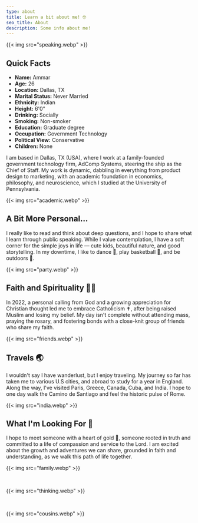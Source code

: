 ```yaml
---
type: about
title: Learn a bit about me! 🤓
seo_title: About
description: Some info about me!
---
```


{{< img src="speaking.webp" >}}

## Quick Facts
- **Name:** Ammar
- **Age:** 26
- **Location:** Dallas, TX
- **Marital Status:** Never Married
- **Ethnicity:** Indian
- **Height:** 6'0"
- **Drinking:** Socially
- **Smoking:** Non-smoker
- **Education:** Graduate degree
- **Occupation:** Government Technology
- **Political View:** Conservative
- **Children:** None

I am based in Dallas, TX (USA), where I work at a family-founded government technology firm, AdComp Systems, steering the ship as the Chief of Staff. My work is dynamic, dabbling in everything from product design to marketing, with an academic foundation in economics, philosophy, and neuroscience, which I studied at the University of Pennsylvania.

{{< img src="academic.webp" >}}

## A Bit More Personal...

I really like to read and think about deep questions, and I hope to share what I learn through public speaking. While I value contemplation, I have a soft corner for the simple joys in life — cute kids, beautiful nature, and good storytelling. In my downtime, I like to dance 💃, play basketball 🏀, and be outdoors 🌳.

{{< img src="party.webp" >}}

## Faith and Spirituality 🙏📿

In 2022, a personal calling from God and a growing appreciation for Christian thought led me to embrace Catholicism ✝️, after being raised Muslim and losing my belief. My day isn't complete without attending mass, praying the rosary, and fostering bonds with a close-knit group of friends who share my faith.

{{< img src="friends.webp" >}}

## Travels 🌏

I wouldn't say I have wanderlust, but I enjoy traveling. My journey so far has taken me to various U.S cities, and abroad to study for a year in England. Along the way, I've visited Paris, Greece, Canada, Cuba, and India. I hope to one day walk the Camino de Santiago and feel the historic pulse of Rome.

{{< img src="india.webp" >}}

## What I'm Looking For 💞

I hope to meet someone with a heart of gold 💛, someone rooted in truth and committed to a life of compassion and service to the Lord. I am excited about the growth and adventures we can share, grounded in faith and understanding, as we walk this path of life together.

{{< img src="family.webp" >}}

&nbsp;

{{< img src="thinking.webp" >}}

&nbsp;

{{< img src="cousins.webp" >}}
